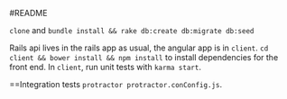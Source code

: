 #README

`clone` and `bundle install && rake db:create db:migrate db:seed`

Rails api lives in the rails app as usual, the angular app is in `client`.
`cd client && bower install && npm install` to install dependencies for the
front end. In `client`, run unit tests with `karma start`.

 ==Integration tests
 `protractor protractor.conConfig.js`.
